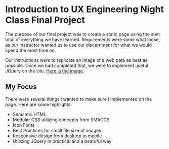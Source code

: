 Introduction to UX Engineering Night Class Final Project
===================================================

The purpose of our final project was to create a static page using the sum total of everything we have learned. Requirements were some what loose, as our instructor wanted us to use our discernment for what we would spend the most time on. 

Our instructions were to replicate an image of a web pate as best as possible. Once we had completed that, we were to implement useful JQuery on the site. 
[Here is the image](http://example.com/ "Here is the image we were told to replicate").

My Focus
--------

There were several things I wanted to make sure I implemented on the page. Here are some highlights:
* Semantic HTML
* Modular CSS utilizing concepts from SMACCS
* Icon Fonts
* Best Practices for small file size of images
* Responsive design from desktop to mobile
* Utilizing JQuery in practical and a beatuful way
